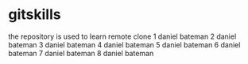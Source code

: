 # gitskills
the repository is used to learn remote clone
1 daniel bateman
2 daniel bateman
3 daniel bateman
4 daniel bateman
5 daniel bateman
6 daniel bateman
7 daniel bateman
8 daniel bateman
